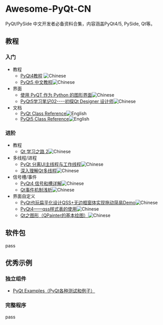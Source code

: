 # Awesome-PyQt-CN

PyQt/PySide 中文开发者必备资料合集，内容涵盖PyQt4/5, PySide, Qt等。

## 教程

### 入门

+ 教程
  + [PyQt4教程](http://www.qaulau.com/books/PyQt4_Tutorial/index.html) ![Chinese][Chinese Icon]
  + [PyQt5 中文教程](https://www.gitbook.com/book/maicss/pyqt5/details)![Chinese][Chinese Icon]
+ 界面
  + [使用 PyQT 作为 Python 的图形界面](http://hutaow.com/blog/2013/12/16/using-pyqt-as-graphical-interface-for-python/)![Chinese][Chinese Icon]
  + [PyQt5学习笔记02----初探Qt Designer 设计师](http://blog.csdn.net/a359680405/article/details/45098695)![Chinese][Chinese Icon]
+ 文档
  + [PyQt Class Reference](http://pyqt.sourceforge.net/Docs/PyQt4/classes.html)![English][English Icon]
  + [PyQt5 Class Reference](http://pyqt.sourceforge.net/Docs/PyQt5/class_reference.html)![English][English Icon]

### 进阶

+ 教程
  + [Qt 学习之路 2](https://www.devbean.net/category/qt-study-road-2/)![Chinese][Chinese Icon]
+ 多线程/进程
  + [PyQt 分离UI主线程与工作线程](http://blog.csdn.net/Mr_Zing/article/details/46945011)![Chinese][Chinese Icon]
  + [深入理解Qt多线程](http://blog.csdn.net/silangquan/article/details/17199169)![Chinese][Chinese Icon]
+ 信号槽/事件
  + [PyQt4 信号和槽详解](https://www.linuxzen.com/pyqt4-xin-hao-he-cao-xiang-jie.html)![Chinese][Chinese Icon]
  + [Qt事件机制浅析](http://qimo601.iteye.com/blog/1407911)![Chinese][Chinese Icon]
+ 界面自定义
  + [PyQt也玩扁平化设计QSS+无边框窗体实现拖动简易Demo](http://www.oschina.net/code/snippet_861229_37231)![Chinese][Chinese Icon]
  + [PyQt4——qss样式表的使用](http://bangz.me/archives/pyqt4-design-beautiful-ui-with-qss-stylesheet.html)![Chinese][Chinese Icon]
  + [Qt之图形（QPainter的基本绘图）](http://blog.csdn.net/liang19890820/article/details/51154216)![Chinese][Chinese Icon]

## 软件包

pass

## 优秀示例

### 独立组件

+ [PyQt Examples（PyQt各种测试和例子）](https://github.com/892768447/PyQt)

### 完整程序

pass

[Chinese Icon]: https://cdn.rawgit.com/chroming/awesome-pyqt-cn/b62e2f4a/media/chinese.svg
[English Icon]: https://cdn.rawgit.com/chroming/awesome-pyqt-cn/b62e2f4a/media/english.svg